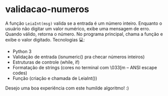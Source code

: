 # validacao-numeros
A função `LeiaInt(msg)` valida se a entrada é um número inteiro. Enquanto o usuário não digitar um valor numérico, exibe uma mensagem de erro. Quando válido, retorna o número. No programa principal, chama a função e exibe o valor digitado. 
Tecnologias 💻:
- Python 3
- Validação de entrada (isnumeric() pra checar números inteiros)
- Estruturas de controle (while, if)
- Formatação de strings (cores no terminal com \033[m – ANSI escape codes)
- Função (criação e chamada de LeiaInt())

Desejo uma boa experiência com este humilde algoritmo!   :)
